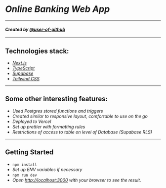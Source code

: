 # _Online Banking Web App_

---

#### _Created by [@user-of-github](github.com/user-of-github)_

---

## Technologies stack:

- _[Next.js](https://nextjs.org/)_
- _[TypeScript](https://www.typescriptlang.org/)_
- _[Supabase](https://supabase.com/)_
- _[Tailwind CSS](https://tailwindcss.com/)_

---  
## Some other interesting features:   
- _Used Postgres stored functions and triggers_  
- _Created similar to responsive layout, comfortable to use on the go_  
- _Deployed to Vercel_  
- _Set up prettier with formatting rules_  
- _Restrictions of access to table on level of Database (Supabase RLS)_
___

## Getting Started

- `npm install`
- _Set up ENV variables if necessary_
- `npm run dev`
- _Open [http://localhost:3000](http://localhost:3000) with your browser to see the result._
